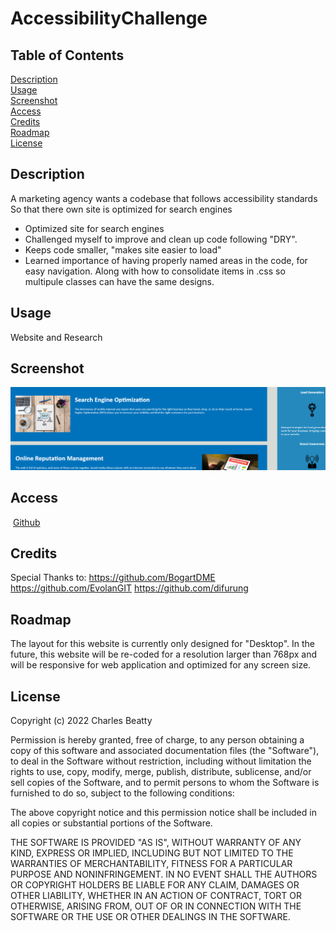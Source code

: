 # AccessibilityChallenge

## Table of Contents
[Description](#description)<br>
[Usage](#usage)<br>
[Screenshot](#screenshot)<br>
[Access](#access)<br>
[Credits](#credits)<br>
[Roadmap](#roadmap)<br>
[License](#license)

## Description

A marketing agency
wants a codebase that follows accessibility standards
So that there own site is optimized for search engines

- Optimized site for search engines
- Challenged myself to improve and clean up code following "DRY".
- Keeps code smaller, "makes site easier to load"
- Learned importance of having properly named areas in the code, for easy navigation. Along with how to 
consolidate items in .css so multipule classes can have the same designs. 


## Usage
Website and Research

## Screenshot
![Screenshot](/assets/images/Screen.PNG)

## Access
 [Github](https://beattycharles.github.io/AsscibiltyChallenge/)

## Credits
Special Thanks to:
https://github.com/BogartDME
https://github.com/EvolanGIT
https://github.com/difurung

## Roadmap

The layout for this website is currently only designed for "Desktop". In the future, this website will be re-coded for a resolution larger than 768px and will be responsive for web application and optimized for any screen size. 

## License
Copyright (c) 2022 Charles Beatty

Permission is hereby granted, free of charge, to any person obtaining
a copy of this software and associated documentation files (the
"Software"), to deal in the Software without restriction, including
without limitation the rights to use, copy, modify, merge, publish,
distribute, sublicense, and/or sell copies of the Software, and to
permit persons to whom the Software is furnished to do so, subject to
the following conditions:

The above copyright notice and this permission notice shall be
included in all copies or substantial portions of the Software.

THE SOFTWARE IS PROVIDED "AS IS", WITHOUT WARRANTY OF ANY KIND,
EXPRESS OR IMPLIED, INCLUDING BUT NOT LIMITED TO THE WARRANTIES OF
MERCHANTABILITY, FITNESS FOR A PARTICULAR PURPOSE AND
NONINFRINGEMENT. IN NO EVENT SHALL THE AUTHORS OR COPYRIGHT HOLDERS BE
LIABLE FOR ANY CLAIM, DAMAGES OR OTHER LIABILITY, WHETHER IN AN ACTION
OF CONTRACT, TORT OR OTHERWISE, ARISING FROM, OUT OF OR IN CONNECTION
WITH THE SOFTWARE OR THE USE OR OTHER DEALINGS IN THE SOFTWARE.